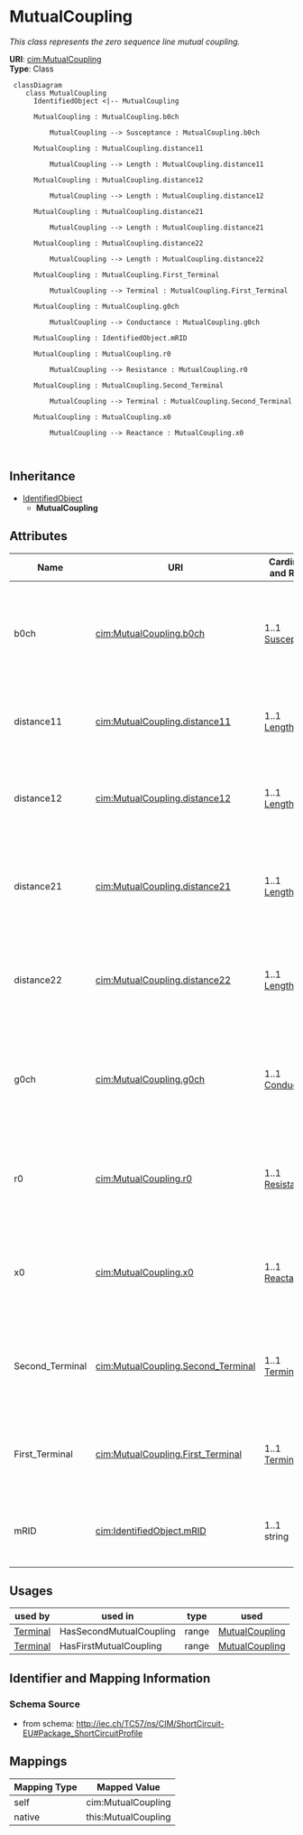 # MutualCoupling


_This class represents the zero sequence line mutual coupling._





**URI**: [cim:MutualCoupling](http://iec.ch/TC57/CIM100#MutualCoupling)<br />
**Type**: Class




```mermaid
 classDiagram
    class MutualCoupling
      IdentifiedObject <|-- MutualCoupling
      
      MutualCoupling : MutualCoupling.b0ch
        
          MutualCoupling --> Susceptance : MutualCoupling.b0ch
        
      MutualCoupling : MutualCoupling.distance11
        
          MutualCoupling --> Length : MutualCoupling.distance11
        
      MutualCoupling : MutualCoupling.distance12
        
          MutualCoupling --> Length : MutualCoupling.distance12
        
      MutualCoupling : MutualCoupling.distance21
        
          MutualCoupling --> Length : MutualCoupling.distance21
        
      MutualCoupling : MutualCoupling.distance22
        
          MutualCoupling --> Length : MutualCoupling.distance22
        
      MutualCoupling : MutualCoupling.First_Terminal
        
          MutualCoupling --> Terminal : MutualCoupling.First_Terminal
        
      MutualCoupling : MutualCoupling.g0ch
        
          MutualCoupling --> Conductance : MutualCoupling.g0ch
        
      MutualCoupling : IdentifiedObject.mRID
        
      MutualCoupling : MutualCoupling.r0
        
          MutualCoupling --> Resistance : MutualCoupling.r0
        
      MutualCoupling : MutualCoupling.Second_Terminal
        
          MutualCoupling --> Terminal : MutualCoupling.Second_Terminal
        
      MutualCoupling : MutualCoupling.x0
        
          MutualCoupling --> Reactance : MutualCoupling.x0
        
      
```





## Inheritance
* [IdentifiedObject](IdentifiedObject.md)
    * **MutualCoupling**



## Attributes


| Name | URI | Cardinality and Range | Description | Inheritance |
| ---  | --- | --- | --- | --- |
| b0ch | [cim:MutualCoupling.b0ch](http://iec.ch/TC57/CIM100#MutualCoupling.b0ch) | 1..1 <br />  [Susceptance](Susceptance.md)  | Zero sequence mutual coupling shunt (charging) susceptance, uniformly distrib... | direct |
| distance11 | [cim:MutualCoupling.distance11](http://iec.ch/TC57/CIM100#MutualCoupling.distance11) | 1..1 <br />  [Length](Length.md)  | Distance to the start of the coupled region from the first line's terminal ha... | direct |
| distance12 | [cim:MutualCoupling.distance12](http://iec.ch/TC57/CIM100#MutualCoupling.distance12) | 1..1 <br />  [Length](Length.md)  | Distance to the end of the coupled region from the first line's terminal with... | direct |
| distance21 | [cim:MutualCoupling.distance21](http://iec.ch/TC57/CIM100#MutualCoupling.distance21) | 1..1 <br />  [Length](Length.md)  | Distance to the start of coupled region from the second line's terminal with ... | direct |
| distance22 | [cim:MutualCoupling.distance22](http://iec.ch/TC57/CIM100#MutualCoupling.distance22) | 1..1 <br />  [Length](Length.md)  | Distance to the end of coupled region from the second line's terminal with se... | direct |
| g0ch | [cim:MutualCoupling.g0ch](http://iec.ch/TC57/CIM100#MutualCoupling.g0ch) | 1..1 <br />  [Conductance](Conductance.md)  | Zero sequence mutual coupling shunt (charging) conductance, uniformly distrib... | direct |
| r0 | [cim:MutualCoupling.r0](http://iec.ch/TC57/CIM100#MutualCoupling.r0) | 1..1 <br />  [Resistance](Resistance.md)  | Zero sequence branch-to-branch mutual impedance coupling, resistance | direct |
| x0 | [cim:MutualCoupling.x0](http://iec.ch/TC57/CIM100#MutualCoupling.x0) | 1..1 <br />  [Reactance](Reactance.md)  | Zero sequence branch-to-branch mutual impedance coupling, reactance | direct |
| Second_Terminal | [cim:MutualCoupling.Second_Terminal](http://iec.ch/TC57/CIM100#MutualCoupling.Second_Terminal) | 1..1 <br />  [Terminal](Terminal.md)  | The starting terminal for the calculation of distances along the second branc... | direct |
| First_Terminal | [cim:MutualCoupling.First_Terminal](http://iec.ch/TC57/CIM100#MutualCoupling.First_Terminal) | 1..1 <br />  [Terminal](Terminal.md)  | The starting terminal for the calculation of distances along the first branch... | direct |
| mRID | [cim:IdentifiedObject.mRID](http://iec.ch/TC57/CIM100#IdentifiedObject.mRID) | 1..1 <br />  string  | Master resource identifier issued by a model authority | [IdentifiedObject](IdentifiedObject.md) |





## Usages

| used by | used in | type | used |
| ---  | --- | --- | --- |
| [Terminal](Terminal.md) | HasSecondMutualCoupling | range | [MutualCoupling](MutualCoupling.md) |
| [Terminal](Terminal.md) | HasFirstMutualCoupling | range | [MutualCoupling](MutualCoupling.md) |






## Identifier and Mapping Information







### Schema Source


* from schema: http://iec.ch/TC57/ns/CIM/ShortCircuit-EU#Package_ShortCircuitProfile





## Mappings

| Mapping Type | Mapped Value |
| ---  | ---  |
| self | cim:MutualCoupling |
| native | this:MutualCoupling |




